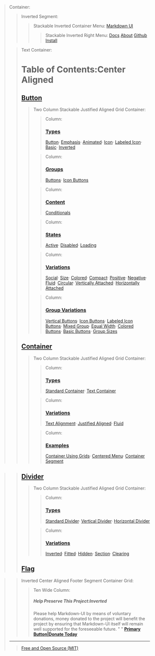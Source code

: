 > Container:
> > Inverted Segment:
> > > Stackable Inverted Container Menu:
> > > [Markdown UI](http：//jjuliano.github.io/markdown-ui "basic")
> > > > Stackable Inverted Right Menu:
> > > > [Docs](toc.html "active")
> > > > [About](../about.html)
> > > > [Github](https：//github.com/jjuliano/markdown-ui)
> > > > [Install](../index.html#install)
>
> <!-- -->
> > Text Container:
> > # Table of Contents:Center Aligned
> > ## [Button](button.html#button)
> > > Two Column Stackable Justified Aligned Grid Container:
> > > > Column:
> > > > ### [Types](button.html#types)
> > > > [Button](button.html#simple-button)&#183;
> > > > [Emphasis](button.html#emphasis)&#183;
> > > > [Animated](button.html#animated)&#183;
> > > > [Icon](button.html#icon)&#183;
> > > > [Labeled Icon](button.html#labeled-icon)&#183;
> > > > [Basic](button.html#basic-button)&#183;
> > > > [Inverted](button.html#inverted)
> > >
> > > <!-- -->
> > > > Column:
> > > > ### [Groups](button.html#groups)
> > > > [Buttons](button.html#buttons)&#183;
> > > > [Icon Buttons](button.html#icon-buttons)
> > >
> > > <!-- -->
> > > > Column:
> > > > ### [Content](button.html#content)
> > > > [Conditionals](button.html#conditionals)
> > >
> > > <!-- -->
> > > > Column:
> > > > ### [States](button.html#states)
> > > > [Active](button.html#active)&#183;
> > > > [Disabled](button.html#disabled)&#183;
> > > > [Loading](button.html#loading)
> > >
> > > <!-- -->
> > > > Column:
> > > > ### [Variations](button.html#variations)
> > > > [Social](button.html#social)&#183;
> > > > [Size](button.html#size)&#183;
> > > > [Colored](button.html#colored)&#183;
> > > > [Compact](button.html#compact)&#183;
> > > > [Positive](button.html#positive)&#183;
> > > > [Negative](button.html#negative)&#183;
> > > > [Fluid](button.html#fluid)&#183;
> > > > [Circular](button.html#circular)&#183;
> > > > [Vertically Attached](button.html#vertically-attached)&#183;
> > > > [Horizontally Attached](button.html#horizontally-attached)
> > >
> > > <!-- -->
> > > > Column:
> > > > ### [Group Variations](button.html#group-variations)
> > > > [Vertical Buttons](button.html#vertical-buttons)&#183;
> > > > [Icon Buttons](button.html#icon-buttons)&#183;
> > > > [Labeled Icon Buttons](button.html#labeled-icon-buttons)&#183;
> > > > [Mixed Group](button.html#mixed-group)&#183;
> > > > [Equal Width](button.html#equal-width)&#183;
> > > > [Colored Buttons](button.html#colored-buttons)&#183;
> > > > [Basic Buttons](button.html#basic-buttons)&#183;
> > > > [Group Sizes](button.html#group-sizes)
> >
> > <!-- -->
> > ## [Container](container.html#container)
> > > Two Column Stackable Justified Aligned Grid Container:
> > > > Column:
> > > > ### [Types](container.html#types)
> > > > [Standard Container](container.html#standard-container)&#183;
> > > > [Text Container](container.html#text-container)
> > >
> > > <!-- -->
> > > > Column:
> > > > ### [Variations](container.html#variations)
> > > > [Text Alignment](container.html#text-alignment)&#183;
> > > > [Justified Aligned](container.html#justified-aligned)&#183;
> > > > [Fluid](container.html#fluid)
> > >
> > > <!-- -->
> > > > Column:
> > > > ### [Examples](container.html#examples)
> > > > [Container Using Grids](container.html#container-using-grids)&#183;
> > > > [Centered Menu](container.html#centered-menu)&#183;
> > > > [Container Segment](container.html#container-segment)

> >
> > <!-- -->
> > ## [Divider](divider.html#divider)
> > > Two Column Stackable Justified Aligned Grid Container:
> > > > Column:
> > > > ### [Types](divider.html#types)
> > > > [Standard Divider](divider.html#standard-divider)&#183;
> > > > [Vertical Divider](divider.html#vertical-divider)&#183;
> > > > [Horizontal Divider](divider.html#horizontal-divider)
> > >
> > > <!-- -->
> > > > Column:
> > > > ### [Variations](divider.html#variations)
> > > > [Inverted](divider.html#inverted-divider)&#183;
> > > > [Fitted](divider.html#fitted-divider)&#183;
> > > > [Hidden](divider.html#hidden-divider)&#183;
> > > > [Section](divider.html#section-divider)&#183;
> > > > [Clearing](divider.html#clearing-divider)
> >
> > <!-- -->
> > ## [Flag](flag.html#flag)




>
> <!-- -->
> > Inverted Center Aligned Footer Segment Container Grid:
> > > Ten Wide Column:
> > > ##### Help Preserve This Project:Inverted
> > > Please help Markdown-UI by means of voluntary donations, money donated to the project will benefit the project by ensuring that Markdown-UI itself will remain well supported for the foreseeable future.
> > > " "
> > > [__Primary Button|Donate Today__](PAYPAL_BUTTON)
> ____
> > [Free and Open Source (MIT)](http：//markdown-ui.mit-license.org)
